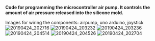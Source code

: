**Code for programming the microcontroller air pump. It controls the amount of air pressure released into the silicone mold.**

Images for wiring the components: airpump, uno arduino, joystick
![20190424_202716](https://user-images.githubusercontent.com/44041183/106986403-49917b80-6739-11eb-82ae-32ad08308ce8.jpg)
![20190424_203232](https://user-images.githubusercontent.com/44041183/106986413-4dbd9900-6739-11eb-83cc-c643fde4282b.jpg)
![20190424_203236](https://user-images.githubusercontent.com/44041183/106986425-51512000-6739-11eb-9961-2f9a0c2dd04e.jpg)
![20190424_204514](https://user-images.githubusercontent.com/44041183/106986433-557d3d80-6739-11eb-9197-11df398e3cdf.jpg)
![20190424_204526](https://user-images.githubusercontent.com/44041183/106986443-59a95b00-6739-11eb-99fc-d30bace302dd.jpg)
![20190424_202704](https://user-images.githubusercontent.com/44041183/106986462-62019600-6739-11eb-8608-7964a25ff248.jpg)
